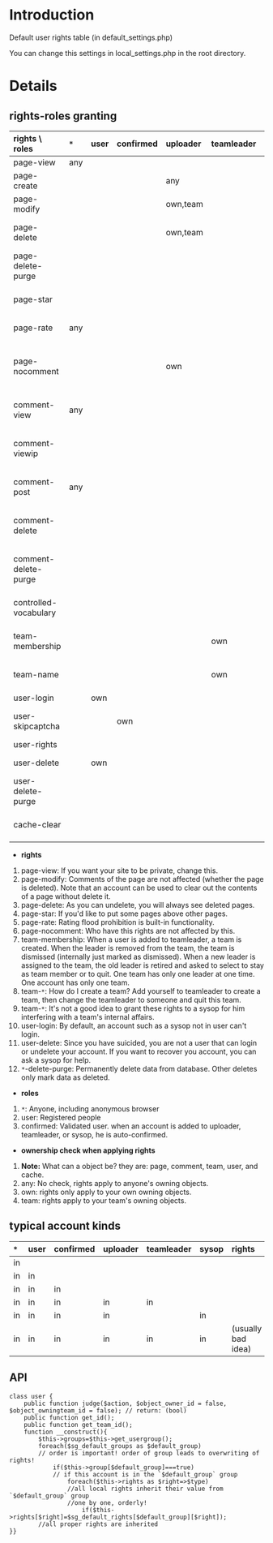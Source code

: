 # Introduction #

Default user rights table (in default\_settings.php)

You can change this settings in local\_settings.php in the root directory.

# Details #

## rights-roles granting ##
| rights     \     roles | `*`     | user  | confirmed | uploader | teamleader | sysop | developer | description |
|:-----------------------|:--------|:------|:----------|:---------|:-----------|:------|:----------|:------------|
| page-view              | any     |       |           |          |            |       |           | view any page |
| page-create            |         |       |           | any      |            |       |           | create a page |
| page-modify            |         |       |           | own,team |            | any   |           | edit one's own page |
| page-delete            |         |       |           | own,team |            | any   |           | delete/undelete one's own page |
| page-delete-purge      |         |       |           |          |            |       | any       | delete any page from database |
| page-star              |         |       |           |          |            | any   |           | star any page (so we can put it on top) |
| page-rate              | any     |       |           |          |            |       |           | give scores to rate any page |
| page-nocomment         |         |       |           | own      |            |       |           | deny/allow comment posting of one's own page |
| comment-view           | any     |       |           |          |            |       |           | view comments of any page |
| comment-viewip         |         |       |           |          |            | any   |           | view ip of the poster in a comment header |
| comment-post           | any     |       |           |          |            |       |           | post a comment of any page |
| comment-delete         |         |       |           |          |            | any   |           | delete/undelete one's own comment of any page |
| comment-delete-purge   |         |       |           |          |            |       | any       | delete any comment of any page from database |
| controlled-vocabulary  |         |       |           |          |            | any   |           | maintain the controlled vocabulary |
| team-membership        |         |       |           |          | own        | any   |           | add/remove a user to/from his own team |
| team-name              |         |       |           |          | own        | any   |           | set his own team's name and code |
| user-login             |         | own   |           |          |            |       |           | can login |
| user-skipcaptcha       |         |       | own       |          |            |       |           | skip captcha validation when posting |
| user-rights            |         |       |           |          |            | any   |           | set user's role |
| user-delete            |         | own   |           |          |            | any   |           | account suicide |
| user-delete-purge      |         |       |           |          |            |       | any       | delete any account from database |
| cache-clear            |         |       |           |          |            |       | any       | force to clear server's cache of file |

  * **rights**
  1. page-view: If you want your site to be private, change this.
  1. page-modify: Comments of the page are not affected (whether the page is deleted). Note that an account can be used to clear out the contents of a page without delete it.
  1. page-delete: As you can undelete, you will always see deleted pages.
  1. page-star: If you'd like to put some pages above other pages.
  1. page-rate: Rating flood prohibition is built-in functionality.
  1. page-nocomment: Who have this rights are not affected by this.
  1. team-membership: When a user is added to teamleader, a team is created. When the leader is removed from the team, the team is dismissed (internally just marked as dismissed). When a new leader is assigned to the team, the old leader is retired and asked to select to stay as team member or to quit. One team has only one leader at one time. One account has only one team.
  1. team-`*`: How do I create a team? Add yourself to teamleader to create a team, then change the teamleader to someone and quit this team.
  1. team-`*`: It's not a good idea to grant these rights to a sysop for him interfering with a team's internal affairs.
  1. user-login: By default, an account such as a sysop not in user can't login.
  1. user-delete: Since you have suicided, you are not a user that can login or undelete your account. If you want to recover you account, you can ask a sysop for help.
  1. `*`-delete-purge: Permanently delete data from database. Other deletes only mark data as deleted.
  * **roles**
  1. `*`: Anyone, including anonymous browser
  1. user: Registered people
  1. confirmed: Validated user. when an account is added to uploader, teamleader, or sysop, he is auto-confirmed.
  * **ownership check when applying rights**
  1. **Note:** What can a object be? they are: page, comment, team, user, and cache.
  1. any: No check, rights apply to anyone's owning objects.
  1. own: rights only apply to your own owning objects.
  1. team: rights apply to your team's owning objects.

## typical account kinds ##
| `*`     | user  | confirmed | uploader | teamleader | sysop | rights |
|:--------|:------|:----------|:---------|:-----------|:------|:-------|
| in      |       |           |          |            |       |        |
| in      | in    |           |          |            |       |        |
| in      | in    | in        |          |            |       |        |
| in      | in    | in        | in       | in         |       |        |
| in      | in    | in        | in       |            | in    |        |
| in      | in    | in        | in       | in         | in    | (usually bad idea) |

## API ##
```
class user {
	public function judge($action, $object_owner_id = false, $object_owningteam_id = false); // return: (bool)
	public function get_id();
	public function get_team_id();
	function __construct(){
		$this->groups=$this->get_usergroup();
		foreach($sg_default_groups as $default_group)
		// order is important! order of group leads to overwriting of rights!
			if($this->group[$default_group]===true) 
			// if this account is in the `$default_group` group
				foreach($this->rights as $right=>$type) 
				//all local rights inherit their value from `$default_group` group
				//one by one, orderly!
					if($this->rights[$right]=$sg_default_rights[$default_group][$right]);
		//all proper rights are inherited
}}
```